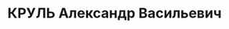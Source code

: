 ---
title: КРУЛЬ Александр Васильевич
description: 'Род. в 1901, Польша, Холмская губ., поляк, член ВКП(б) с 1920. Полковой
  комиссар, нач. политотдела 25-й Чапаевской стрелковой дивизии

  Арестован 06.12.1937. Приговор: ВК ВС СССР, 05.01.1938 – ВМН. Расстрелян 06.01.1938.

  Реабилитирован в 1956'
---